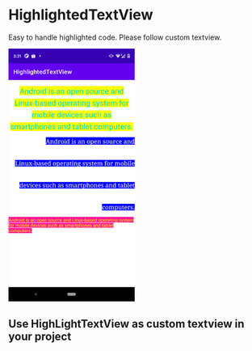 # HighlightedTextView

Easy to handle highlighted code. Please follow custom textview.




<img src="https://github.com/datanapps/HighlightedTextView/blob/main/screens/screen_1.png" height="500" width="250"> 


## Use HighLightTextView as custom textview in your project 


<addr>
<datanapps.highlightedtextview.HighLightTextView
        android:id="@+id/tv2"
        android:layout_below="@+id/tv1"
        android:layout_width="wrap_content"
        android:layout_height="wrap_content"
        android:text="Android is an open source and Linux-based operating system for mobile devices such as smartphones and tablet computers."
        android:textColor="@color/white"
        app:fontFamily="serif"
        android:lineSpacingExtra="50sp"
        android:layout_marginTop="20dp"
        android:textSize="20sp"
        android:textAlignment="viewEnd"
        app:highLightColor="@color/blue"
        />

        


